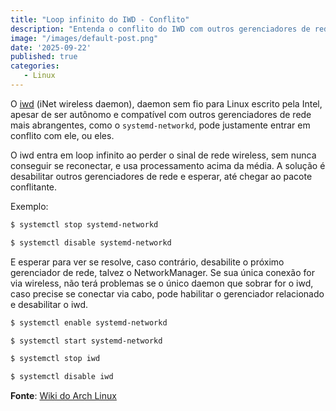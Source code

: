 ```yaml
---
title: "Loop infinito do IWD - Conflito"
description: "Entenda o conflito do IWD com outros gerenciadores de rede e como resolver o loop infinito de conexão."
image: "/images/default-post.png"
date: '2025-09-22'
published: true
categories:
   - Linux
---
```


O [iwd](https://iwd.wiki.kernel.org/) (iNet wireless daemon), daemon sem fio para Linux escrito pela Intel, apesar de ser autônomo e compatível com outros gerenciadores de rede mais abrangentes, como o `systemd-networkd`, pode justamente entrar em conflito com ele, ou eles.

O iwd entra em loop infinito ao perder o sinal de rede wireless, sem nunca conseguir se reconectar, e usa processamento acima da média. A solução é desabilitar outros gerenciadores de rede e esperar, até chegar ao pacote conflitante.

Exemplo:

```bash
$ systemctl stop systemd-networkd
```
```bash
$ systemctl disable systemd-networkd
```

E esperar para ver se resolve, caso contrário, desabilite o próximo gerenciador de rede, talvez o NetworkManager. Se sua única conexão for via wireless, não terá problemas se o único daemon que sobrar for o iwd, caso precise se conectar via cabo, pode habilitar o gerenciador relacionado e desabilitar o iwd.

```bash
$ systemctl enable systemd-networkd
```
```bash
$ systemctl start systemd-networkd
```
```bash
$ systemctl stop iwd
```
```bash
$ systemctl disable iwd
```

**Fonte**: [Wiki do Arch Linux](https://wiki.archlinux.org/title/Iwd_(Portugu%C3%AAs)#:~:text=Wifi%20fica%20desconectando,tempo%20por%20voc%C3%AA)
